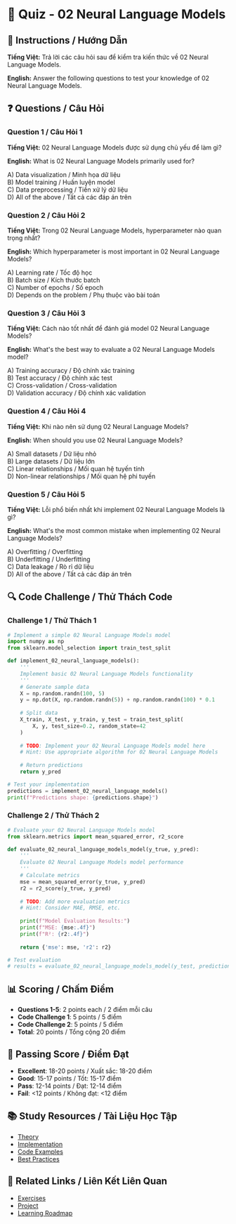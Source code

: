 # 🧠 Quiz - 02 Neural Language Models

## 📝 Instructions / Hướng Dẫn

**Tiếng Việt:** Trả lời các câu hỏi sau để kiểm tra kiến thức về 02 Neural Language Models.

**English:** Answer the following questions to test your knowledge of 02 Neural Language Models.

## ❓ Questions / Câu Hỏi

### Question 1 / Câu Hỏi 1
**Tiếng Việt:** 02 Neural Language Models được sử dụng chủ yếu để làm gì?

**English:** What is 02 Neural Language Models primarily used for?

A) Data visualization / Minh họa dữ liệu  
B) Model training / Huấn luyện model  
C) Data preprocessing / Tiền xử lý dữ liệu  
D) All of the above / Tất cả các đáp án trên

### Question 2 / Câu Hỏi 2
**Tiếng Việt:** Trong 02 Neural Language Models, hyperparameter nào quan trọng nhất?

**English:** Which hyperparameter is most important in 02 Neural Language Models?

A) Learning rate / Tốc độ học  
B) Batch size / Kích thước batch  
C) Number of epochs / Số epoch  
D) Depends on the problem / Phụ thuộc vào bài toán

### Question 3 / Câu Hỏi 3
**Tiếng Việt:** Cách nào tốt nhất để đánh giá model 02 Neural Language Models?

**English:** What's the best way to evaluate a 02 Neural Language Models model?

A) Training accuracy / Độ chính xác training  
B) Test accuracy / Độ chính xác test  
C) Cross-validation / Cross-validation  
D) Validation accuracy / Độ chính xác validation

### Question 4 / Câu Hỏi 4
**Tiếng Việt:** Khi nào nên sử dụng 02 Neural Language Models?

**English:** When should you use 02 Neural Language Models?

A) Small datasets / Dữ liệu nhỏ  
B) Large datasets / Dữ liệu lớn  
C) Linear relationships / Mối quan hệ tuyến tính  
D) Non-linear relationships / Mối quan hệ phi tuyến

### Question 5 / Câu Hỏi 5
**Tiếng Việt:** Lỗi phổ biến nhất khi implement 02 Neural Language Models là gì?

**English:** What's the most common mistake when implementing 02 Neural Language Models?

A) Overfitting / Overfitting  
B) Underfitting / Underfitting  
C) Data leakage / Rò rỉ dữ liệu  
D) All of the above / Tất cả các đáp án trên

## 🔍 Code Challenge / Thử Thách Code

### Challenge 1 / Thử Thách 1
```python
# Implement a simple 02 Neural Language Models model
import numpy as np
from sklearn.model_selection import train_test_split

def implement_02_neural_language_models():
    '''
    Implement basic 02 Neural Language Models functionality
    '''
    # Generate sample data
    X = np.random.randn(100, 5)
    y = np.dot(X, np.random.randn(5)) + np.random.randn(100) * 0.1
    
    # Split data
    X_train, X_test, y_train, y_test = train_test_split(
        X, y, test_size=0.2, random_state=42
    )
    
    # TODO: Implement your 02 Neural Language Models model here
    # Hint: Use appropriate algorithm for 02 Neural Language Models
    
    # Return predictions
    return y_pred

# Test your implementation
predictions = implement_02_neural_language_models()
print(f"Predictions shape: {predictions.shape}")
```

### Challenge 2 / Thử Thách 2
```python
# Evaluate your 02 Neural Language Models model
from sklearn.metrics import mean_squared_error, r2_score

def evaluate_02_neural_language_models_model(y_true, y_pred):
    '''
    Evaluate 02 Neural Language Models model performance
    '''
    # Calculate metrics
    mse = mean_squared_error(y_true, y_pred)
    r2 = r2_score(y_true, y_pred)
    
    # TODO: Add more evaluation metrics
    # Hint: Consider MAE, RMSE, etc.
    
    print(f"Model Evaluation Results:")
    print(f"MSE: {mse:.4f}")
    print(f"R²: {r2:.4f}")
    
    return {'mse': mse, 'r2': r2}

# Test evaluation
# results = evaluate_02_neural_language_models_model(y_test, predictions)
```

## 📊 Scoring / Chấm Điểm

- **Questions 1-5**: 2 points each / 2 điểm mỗi câu
- **Code Challenge 1**: 5 points / 5 điểm
- **Code Challenge 2**: 5 points / 5 điểm
- **Total**: 20 points / Tổng cộng 20 điểm

## 🎯 Passing Score / Điểm Đạt

- **Excellent**: 18-20 points / Xuất sắc: 18-20 điểm
- **Good**: 15-17 points / Tốt: 15-17 điểm  
- **Pass**: 12-14 points / Đạt: 12-14 điểm
- **Fail**: <12 points / Không đạt: <12 điểm

## 📚 Study Resources / Tài Liệu Học Tập

- [Theory](./THEORY_02_neural_language_models.md)
- [Implementation](./IMPLEMENTATION_02_neural_language_models.md)
- [Code Examples](./CODE_EXAMPLES_02_neural_language_models.md)
- [Best Practices](./BEST_PRACTICES_02_neural_language_models.md)

## 🔗 Related Links / Liên Kết Liên Quan

- [Exercises](./EXERCISES_02_neural_language_models.md)
- [Project](./PROJECT_02_neural_language_models.md)
- [Learning Roadmap](./LEARNING_ROADMAP_02_neural_language_models.md)
